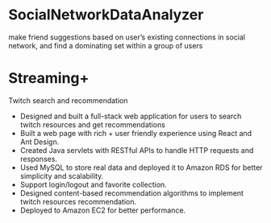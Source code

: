 # SocialNetworkDataAnalyzer
make friend suggestions based on user’s existing connections in social network, and find a dominating set within a group of users
# Streaming+
Twitch search and recommendation
* Designed and built a full-stack web application for users to search twitch resources and get recommendations
* Built a web page with rich + user friendly experience using React and Ant Design.
* Created Java servlets with RESTful APIs to handle HTTP requests and responses.
* Used MySQL to store real data and deployed it to Amazon RDS for better simplicity and scalability.
* Support login/logout and favorite collection.
* Designed content-based recommendation algorithms to implement twitch resources recommendation.
* Deployed to Amazon EC2 for better performance.
